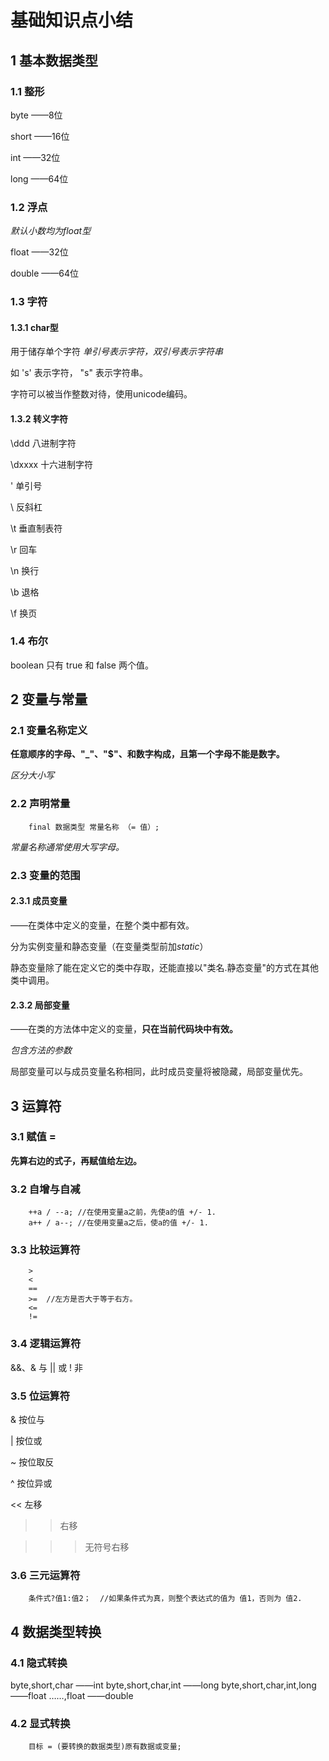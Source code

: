 # 基础知识点小结
## 1 基本数据类型
### 1.1 整形
byte	——8位

short	——16位

int		——32位

long	——64位
### 1.2 浮点
*默认小数均为float型*

float	——32位

double	——64位
### 1.3 字符
#### 1.3.1 char型
用于储存单个字符
*单引号表示字符，双引号表示字符串*

如 's' 表示字符， "s" 表示字符串。

字符可以被当作整数对待，使用unicode编码。

#### 1.3.2 转义字符
\ddd	八进制字符

\dxxxx	十六进制字符

\'	单引号

\\	反斜杠

\t	垂直制表符

\r	回车

\n	换行

\b	退格

\f	换页
### 1.4 布尔
boolean	只有 true 和 false 两个值。

## 2 变量与常量
### 2.1 变量名称定义
**任意顺序的字母、"_"、"$"、和数字构成，且第一个字母不能是数字。**

*区分大小写*
### 2.2 声明常量
```
	final 数据类型 常量名称 （= 值）;
```
*常量名称通常使用大写字母。*
### 2.3 变量的范围
#### 2.3.1 成员变量
——在类体中定义的变量，在整个类中都有效。

分为实例变量和静态变量（在变量类型前加*static*）

静态变量除了能在定义它的类中存取，还能直接以"类名.静态变量"的方式在其他类中调用。
#### 2.3.2 局部变量
——在类的方法体中定义的变量，**只在当前代码块中有效。**

*包含方法的参数*

局部变量可以与成员变量名称相同，此时成员变量将被隐藏，局部变量优先。

## 3 运算符
### 3.1 赋值 = 
**先算右边的式子，再赋值给左边。**
### 3.2 自增与自减
```
	++a / --a; //在使用变量a之前，先使a的值 +/- 1.
	a++ / a--; //在使用变量a之后，使a的值 +/- 1.
```
### 3.3 比较运算符
```
	>
	<
	==
	>=	//左方是否大于等于右方。
	<=
	!=
```
### 3.4 逻辑运算符
&&、&	与
||		或
!		非
### 3.5 位运算符
&	按位与

|	按位或

~	按位取反

^	按位异或

<<	左移

>>	右移

>>>	无符号右移
### 3.6 三元运算符
```
	条件式?值1:值2；	//如果条件式为真，则整个表达式的值为 值1，否则为 值2.
```
## 4 数据类型转换
### 4.1 隐式转换
byte,short,char				——int
byte,short,char,int			——long
byte,short,char,int,long	——float
……,float					——double

### 4.2 显式转换
```
	目标 = (要转换的数据类型)原有数据或变量;
```
